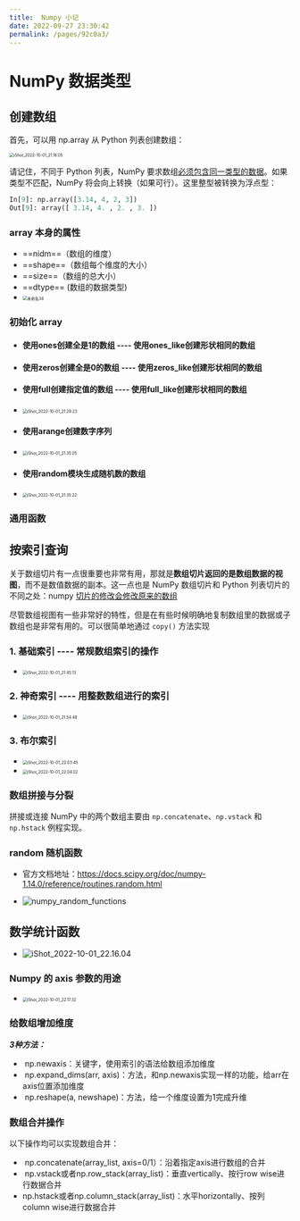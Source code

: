 ```yaml
---
title:  Numpy 小记
date: 2022-09-27 23:30:42
permalink: /pages/92c0a3/
---
```

# NumPy 数据类型

## 创建数组

首先，可以用 np.array 从 Python 列表创建数组：

<img src="https://cdn.jsdelivr.net/gh/crush598/image@main/numpy202210012118700.png" alt="iShot_2022-10-01_21.18.05" style="zoom:50%;" />

请记住，不同于 Python 列表，NumPy 要求数组<u>必须包含同一类型的数据</u>。如果类型不匹配，NumPy 将会向上转换（如果可行）。这里整型被转换为浮点型：

```python
In[9]: np.array([3.14, 4, 2, 3]) 
Out[9]: array([ 3.14, 4. , 2. , 3. ])
```

### array 本身的属性

- ==nidm==（数组的维度）
- ==shape==（数组每个维度的大小）
- ==size==（数组的总大小） 
- ==dtype== (数组的数据类型)
- <img src="https://cdn.jsdelivr.net/gh/crush598/image@main/numpy202210012126710.jpg" alt="未命名34" style="zoom:50%;" />

### 初始化 array

- #### 使用ones创建全是1的数组   ---- 使用ones_like创建形状相同的数组

- #### 使用zeros创建全是0的数组  ---- 使用zeros_like创建形状相同的数组      

- #### 使用full创建指定值的数组  ----  使用full_like创建形状相同的数组      

- <img src="https://cdn.jsdelivr.net/gh/crush598/image@main/numpy202210012130460.png" alt="iShot_2022-10-01_21.29.23" style="zoom:50%;" />

- #### 使用arange创建数字序列    

- <img src="https://cdn.jsdelivr.net/gh/crush598/image@main/numpy202210012135918.png" alt="iShot_2022-10-01_21.35.05" style="zoom:50%;" />

- #### 使用random模块生成随机数的数组     

- <img src="https://cdn.jsdelivr.net/gh/crush598/image@main/numpy202210012136140.png" alt="iShot_2022-10-01_21.35.22" style="zoom:50%;" />

### 通用函数

## 按索引查询

关于数组切片有一点很重要也非常有用，那就是**数组切片返回的是数组数据的视图**，而不是数值数据的副本。这一点也是 NumPy 数组切片和 Python 列表切片的不同之处：numpy <u>切片的修改会修改原来的数组</u>      

尽管数组视图有一些非常好的特性，但是在有些时候明确地复制数组里的数据或子数组也是非常有用的。可以很简单地通过 `copy()` 方法实现

### 1. 基础索引 ---- 常规数组索引的操作

- <img src="https://cdn.jsdelivr.net/gh/crush598/image@main/numpy202210012146606.png" alt="iShot_2022-10-01_21.45.13" style="zoom:50%;" />

### 2. 神奇索引 ---- 用整数数组进行的索引      

- <img src="https://cdn.jsdelivr.net/gh/crush598/image@main/numpy202210012155699.png" alt="iShot_2022-10-01_21.54.48" style="zoom:50%;" />

### 3. 布尔索引

- <img src="https://cdn.jsdelivr.net/gh/crush598/image@main/numpy202210012205113.png" alt="iShot_2022-10-01_22.03.45" style="zoom:50%;" />
- <img src="https://cdn.jsdelivr.net/gh/crush598/image@main/numpy202210012205817.png" alt="iShot_2022-10-01_22.04.02" style="zoom:50%;" />

### 数组拼接与分裂 

拼接或连接 NumPy 中的两个数组主要由 `np.concatenate`、`np.vstack` 和 `np.hstack` 例程实现。

### random 随机函数

- 官方文档地址：https://docs.scipy.org/doc/numpy-1.14.0/reference/routines.random.html

- ![numpy_random_functions](https://cdn.jsdelivr.net/gh/crush598/image@main/numpy202210012211223.png)

## 数学统计函数

- ![iShot_2022-10-01_22.16.04](https://cdn.jsdelivr.net/gh/crush598/image@main/numpy202210012216451.png)

### Numpy 的 axis 参数的用途

- <img src="https://cdn.jsdelivr.net/gh/crush598/image@main/numpy202210012217421.png" alt="iShot_2022-10-01_22.17.32" style="zoom:50%;" />

### 给数组增加维度

***3种方法：***      

- ​          np.newaxis：关键字，使用索引的语法给数组添加维度        
- ​          np.expand_dims(arr, axis)：方法，和np.newaxis实现一样的功能，给arr在axis位置添加维度        
- ​          np.reshape(a, newshape)：方法，给一个维度设置为1完成升维        

### 数组合并操作

以下操作均可以实现数组合并：      

- ​          np.concatenate(array_list, axis=0/1）：沿着指定axis进行数组的合并        
- ​          np.vstack或者np.row_stack(array_list)：垂直vertically、按行row wise进行数据合并        
- ​          np.hstack或者np.column_stack(array_list)：水平horizontally、按列column           wise进行数据合并        

















